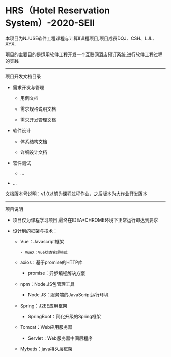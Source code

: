 # HRS（Hotel Reservation System）-2020-SEⅡ

本项目为NJUSE软件工程课程与计算Ⅱ课程项目,项目成员DQJ、CSH、LJL、XYX.

项目的主要目的是运用软件工程开发一个互联网酒店预订系统,进行软件工程过程的实践

---

项目开发文档目录

- 需求开发与管理

   - 用例文档
   
   - 需求规格说明文档
   
   - 需求开发管理文档
   
- 软件设计

   - 体系结构文档
   
   - 详细设计文档
   
- 软件测试

   - ...
   
- ...
  
文档版本号说明：v1.0以前为课程过程作业，之后版本为大作业开发版本
   
---

项目说明
   
   - 项目仅为课程学习项目,最终在IDEA+CHROME环境下正常运行即达到要求
   
   - 设计到的框架与技术：
   
      - Vue：Javascript框架

            - VueX：Vue状态管理模式
      
      - axios：基于promise的HTTP库
      
         - promise：异步编程解决方案
      
      - npm：Node.JS包管理工具
      
         - Node.JS：服务端的JavaScript运行环境
      
      - Spring：J2EE应用框架
      
         - SpringBoot：简化升级的Spring框架
      
      - Tomcat：Web应用服务器
      
         - Servlet：Web服务器中间层程序
      
      - Mybatis：java持久层框架

